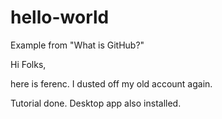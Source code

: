 # hello-world
Example from "What is GitHub?"

Hi Folks, 

here is ferenc. I dusted off my old account again.

Tutorial done. Desktop app also installed.
